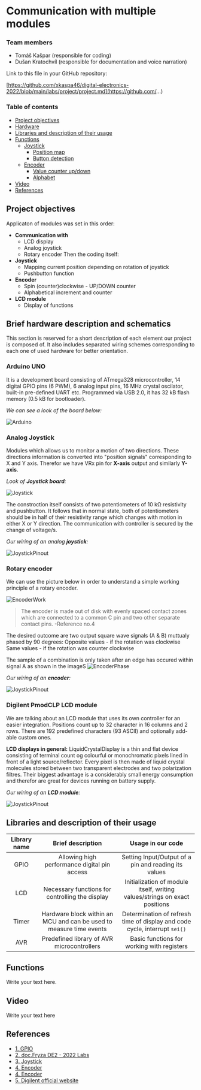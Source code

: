 # Communication with multiple modules

### Team members

* Tomáš Kašpar (responsible for coding)
* Dušan Kratochvíl (responsible for documentation and voice narration)


Link to this file in your GitHub repository:

[https://github.com/xkaspa46/digital-electronics-2022/blob/main/labs/project/project.md](https://github.com/...)

### Table of contents

* [Project objectives](#objectives)
* [Hardware](#hardware)
* [Libraries and description of their usage](#libs)
* [Functions](#functions)
  * [Joystick](#joystick)
    * [Position map](#positionmap)
    * [Button detection](#buttondetect)
  * [Encoder](#encoder)
    * [Value counter up/down](#counter)
    * [Alphabet](#alphabet)
* [Video](#video)
* [References](#references)

<a name="objectives"></a>

## Project objectives

Applicaton of modules was set in this order:
- **Communication with**
  * LCD display
  * Analog joystick
  * Rotary encoder
Then the coding itself:
- **Joystick**
  * Mapping current position depending on rotation of joystick
  * Pushbutton function
- **Encoder**
  * Spin (counter)clockwise - UP/DOWN counter
  * Alphabetical increment and counter
- **LCD module**
  * Display of functions


<a name="hardware"></a>

## Brief hardware description and schematics

This section is reserved for a short description of each element our project is composed of. It also includes separated wiring schemes corresponding to each one of used hardware for better orientation.

<a name="arduinoHW"></a>

### Arduino UNO

It is a development board consisting of ATmega328 microcontroller, 14 digital GPIO pins (6 PWM), 6 analog input pins, 16 MHz crystal oscilator, built-in pre-defined UART etc. Programmed via USB 2.0, it has 32 kB flash memory (0.5 kB for bootloader). 

*We can see a look of the board below:*

![Arduino](pictures/ArduinoBoard2.jpg)

<a name="joystickHW"></a>

### Analog Joystick

Modules which allows us to monitor a motion of two directions. These directions information is converted  into "position signals" corresponding to X and Y axis. Therefor we have VRx pin for **X-axis** output and similarly **Y-axis**.

*Look of **Joystick board**:*

![Joystick](pictures/Joystick.jpg)

The constroction itself consists of two potentiometers of 10 kΩ resistivity and pushbutton. It follows that in normal state, both of potentiometers should be in half of their resistivity range which changes with motion in either X or Y direction. The communication with controller is secured by the change of voltage/s.

*Our wiring of an analog **joystick**:*

![JoystickPinout](pictures/JoystickPinout.png)

<a name="encoderHW"></a>

### Rotary encoder

We can use the picture below in order to understand a simple working principle of a rotary encoder.

![EncoderWork](pictures/EncoderWork.png)

> The encoder is made out of disk with evenly spaced contact zones which are connected to a common C pin and two other separate contact pins. -Reference no.4

The desired outcome are two output square wave signals (A & B) muttualy phased by 90 degrees:
Opposite values - if the rotation was clockwise
Same values     - if the rotation was counter clockwise

The sample of a combination is only taken after an edge has occured within signal A as shown in the imageS
![EncoderPhase](pictures/EncoderPhase.png)


*Our wiring of an **encoder**:*

![JoystickPinout](pictures/EncoderPinout.png)

<a name="LCDHW"></a>

### Digilent PmodCLP LCD module

We are talking about an LCD module that uses its own controller for an easier integration. Positions count up to 32 character in 16 columns and 2 rows. There are 192 predefined characters (93 ASCII) and optionally add-able custom ones.

**LCD displays in general:**
LiquidCrystalDisplay is a thin and flat device consisting of terminal count og colourful or monochromatic pixels lined in front of a light source/reflector. Every pixel is then made of liquid crystal molecules stored between two transparent electrodes and two polarization filtres. 
Their biggest advantage is a considerably small energy consumption and therefor are great for devices running on battery supply. 


*Our wiring of an **LCD module**:*

![JoystickPinout](pictures/LCDPinout.png)

<a name="libs"></a>

## Libraries and description of their usage


   | **Library name** | **Brief description** | **Usage in our code** |
   | :-: | :-: | :-: |
   | GPIO  | Allowing high performance digital pin access | Setting Input/Output of a pin and reading its values |
   | LCD   | Necessary functions for controlling the display | Initialization of module itself, writing values/strings on exact positions |
   | Timer | Hardware block within an MCU and can be used to measure time events | Determination of refresh time of display and code cycle, interrupt `sei()` |
   | AVR   | Predefined library of AVR microcontrollers | Basic functions for working with registers |


<a name="functions"></a>

## Functions

Write your text here.

<a name="video"></a>

## Video

Write your text here

<a name="references"></a>

## References

* [1. GPIO](https://github.com/mikaelpatel/Arduino-GPIO)
* [2. doc.Fryza DE2 - 2022 Labs](https://github.com/tomas-fryza/digital-electronics-2/tree/master/labs)
* [3. Joystick](https://navody.dratek.cz/navody-k-produktum/arduino-joystick-ps2.html)
* [4. Encoder](https://howtomechatronics.com/tutorials/arduino/rotary-encoder-works-use-arduino/?fbclid=IwAR1UxOQv36Y3HIfpMDaVhkYf1JpnIz0Ywbn_U0N9zagLQHEsaXvEKFfGdwQ)
* [4. Encoder](https://howtomechatronics.com/tutorials/arduino/rotary-encoder-works-use-arduino/?fbclid=IwAR1UxOQv36Y3HIfpMDaVhkYf1JpnIz0Ywbn_U0N9zagLQHEsaXvEKFfGdwQ)
* [5. Digilent official website](https://projects.digilentinc.com/products/pmod-clp)
